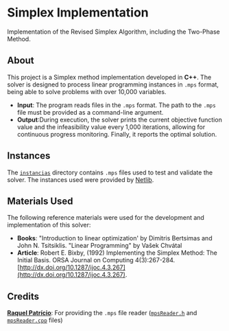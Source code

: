 # Simplex Implementation
Implementation of the Revised Simplex Algorithm, including the Two-Phase Method.

## About
This project is a Simplex method implementation developed in **C++**. The solver is designed to process linear programming instances in `.mps` format, being able to solve problems with over 10,000 variables.
- **Input**: The program reads files in the `.mps` format. The path to the `.mps` file must be provided as a command-line argument.
- **Output**:During execution, the solver prints the current objective function value and the infeasibility value every 1,000 iterations, allowing for continuous progress monitoring. Finally, it reports the optimal solution.

## Instances
The [`instancias`](instancias) directory contains `.mps` files used to test and validate the solver. The instances used were provided by [Netlib](https://netlib.org/lp/data/readme).

## Materials Used

The following reference materials were used for the development and implementation of this solver:

- **Books**: "Introduction to linear optimization' by Dimitris Bertsimas and John N. Tsitsiklis. "Linear Programming" by Vašek Chvátal
- **Article**: Robert E. Bixby, (1992) Implementing the Simplex Method: The Initial Basis. ORSA Journal on Computing 4(3):267-284. [http://dx.doi.org/10.1287/ijoc.4.3.267](http://dx.doi.org/10.1287/ijoc.4.3.267).

## Credits
 **[Raquel Patrício](https://github.com/RaquelPM)**: For providing the `.mps` file reader ([`mpsReader.h`](src/mpsReader.h) and [`mpsReader.cpp`](src/mpsReader.cpp) files)









